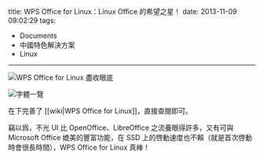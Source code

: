 title: WPS Office for Linux：Linux Office 的希望之星！
date: 2013-11-09 09:02:29
tags:
- Documents
- 中國特色解決方案
- Linux
---
![WPS Office for Linux 盡收眼底][1]

![字體一覽][2]

在下完善了 [[wiki|WPS Office for Linux]]，直接查閱即可。

竊以爲，不光 UI 比 OpenOffice、LibreOffice 之流養眼得許多，又有可與 Microsoft Office 媲美的豐富功能，在 SSD 上的啓動速度也不賴（就是首次啓動時會很長時間），WPS Office for Linux 真棒！

  [1]: https://lh5.googleusercontent.com/-PMUzTUuYGMA/UnyeExuZnzI/AAAAAAAAEVI/11wF4xuheXQ/s0/ScreenShot.png
  [2]: https://lh4.googleusercontent.com/-9xOqWEFSmk8/UnyfNgotmoI/AAAAAAAAEVc/FuyBXVPbMkk/s0/2013-11-08-162109_1366x768_scrot.png
